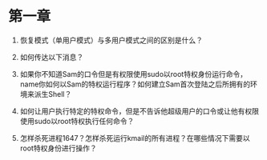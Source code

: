 
# 第一章 #

1. 恢复模式（单用户模式）与多用户模式之间的区别是什么？


2. 如何传达以下消息？  


3. 如果你不知道Sam的口令但是有权限使用sudo以root特权身份运行命令，name你如何以Sam的特权运行程序？如何建立Sam首次登陆之后所拥有的环境来派生Shell？


4. 如何让用户执行特定的特权命令，但是不告诉他超级用户的口令或让他有权限使用sudo以root特权执行任何命令？


5. 怎样杀死进程1647？怎样杀死运行kmail的所有进程？在哪些情况下需要以root特权身份进行操作？ 






   

